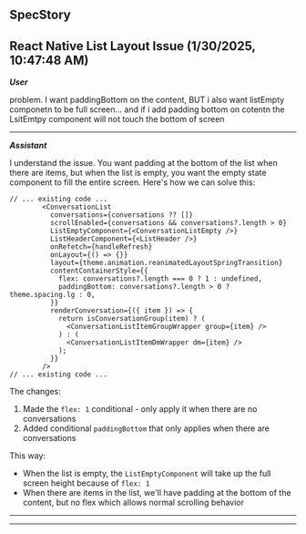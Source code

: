 ## SpecStory

## React Native List Layout Issue (1/30/2025, 10:47:48 AM)

_**User**_

problem. I want paddingBottom on the content, BUT i also want listEmpty componetn to be full screen... and if i add padding bottom on cotentn the LsitEmtpy component will not touch the bottom of screen 

---

_**Assistant**_

I understand the issue. You want padding at the bottom of the list when there are items, but when the list is empty, you want the empty state component to fill the entire screen. Here's how we can solve this:

```typescript:features/conversation-list/conversation-list.screen.tsx
// ... existing code ...
        <ConversationList
          conversations={conversations ?? []}
          scrollEnabled={conversations && conversations?.length > 0}
          ListEmptyComponent={<ConversationListEmpty />}
          ListHeaderComponent={<ListHeader />}
          onRefetch={handleRefresh}
          onLayout={() => {}}
          layout={theme.animation.reanimatedLayoutSpringTransition}
          contentContainerStyle={{
            flex: conversations?.length === 0 ? 1 : undefined,
            paddingBottom: conversations?.length > 0 ? theme.spacing.lg : 0,
          }}
          renderConversation={({ item }) => {
            return isConversationGroup(item) ? (
              <ConversationListItemGroupWrapper group={item} />
            ) : (
              <ConversationListItemDmWrapper dm={item} />
            );
          }}
        />
// ... existing code ...
```

The changes:
1. Made the `flex: 1` conditional - only apply it when there are no conversations
2. Added conditional `paddingBottom` that only applies when there are conversations

This way:
- When the list is empty, the `ListEmptyComponent` will take up the full screen height because of `flex: 1`
- When there are items in the list, we'll have padding at the bottom of the content, but no flex which allows normal scrolling behavior

---



---


